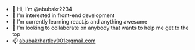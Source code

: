 - 👋 Hi, I’m @abubakr2234
- 👀 I’m interested in front-end development 
- 🌱 I’m currently learning react.js and anything awesume
- 💞️ I’m looking to collaborate on anybody that wants to help me get to the top
- 📫 abubakrhartley001@gmail.com

<!---
abubakr2234/abubakr2234 is a ✨ special ✨ repository because its `README.md` (this file) appears on your GitHub profile.
You can click the Preview link to take a look at your changes.
--->

